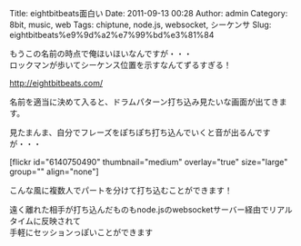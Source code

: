 Title: eightbitbeats面白い
Date: 2011-09-13 00:28
Author: admin
Category: 8bit, music, web
Tags: chiptune, node.js, websocket, シーケンサ
Slug: eightbitbeats%e9%9d%a2%e7%99%bd%e3%81%84

もうこの名前の時点で俺ほいほいなんですが・・・  
ロックマンが歩いてシーケンス位置を示すなんてずるすぎる！

<http://eightbitbeats.com/>

名前を適当に決めて入ると、ドラムパターン打ち込み見たいな画面が出てきます。  

見たまんま、自分でフレーズをぽちぽち打ち込んでいくと音が出るんですが・・・

[flickr id="6140750490" thumbnail="medium" overlay="true" size="large"
group="" align="none"]

こんな風に複数人でパートを分けて打ち込むことができます！  

遠く離れた相手が打ち込んだものもnode.jsのwebsocketサーバー経由でリアルタイムに反映されて  
手軽にセッションっぽいことができます
